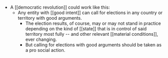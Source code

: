 - A [[democratic revolution]] could work like this:
  - Any entity with [[good intent]] can call for elections in any country or territory with good arguments.
    - The election results, of course, may or may not stand in practice depending on the kind of [[state]] that is in control of said territory most fully -- and other relevant [[material conditions]], ever changing.
    - But calling for elections with good arguments should be taken as a pro social action.